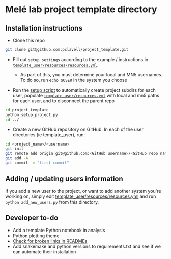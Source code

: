# Melé lab project template directory


## Installation instructions

* Clone this repo

```bash
git clone git@github.com:pclavell/project_template.git
```

* Fill out `setup_settings` according to the example / instructions in [`template_user/resources/resources.yml`](template_user/resources/resources.yml).
  - As part of this, you must determine your local and MN5 usernames. To do so, run `echo $USER` in the system you choose


* Run the [setup script](setup_project.py) to automatically create project subdirs for each user, populate [`template_user/resources.yml`](template_user/resources/resources.yml) with local and mn5 paths for each user, and to disconnect the parent repo

```bash
cd project_template
python setup_project.py
cd ../
```

* Create a new GitHub repository on GitHub. In each of the user directories (ie template_user), run:
```bash
cd <project_name>/<username>
git init
git remote add origin git@github.com:<GitHub username>/<GitHub repo name>.git
git add -A
git commit -m "first commit"
```


## Adding / updating users information

If you add a new user to the project, or want to add another system you're working on,
simply edit [template_user/resources/resources.yml](template_user/resources/resources.yml) and run `python add_new_users.py` from this directory.

<!-- ## Other rules
* Do not remove [template_user](template_user), as it will be used to generate new users if need be -->

## Developer to-do

* Add a template Python notebook in analysis
* Python plotting theme
* [Check for broken links in READMEs](https://github.com/tcort/github-action-markdown-link-check)
* Add snakemake and python versions to requirements.txt and see if we can automate their installation
